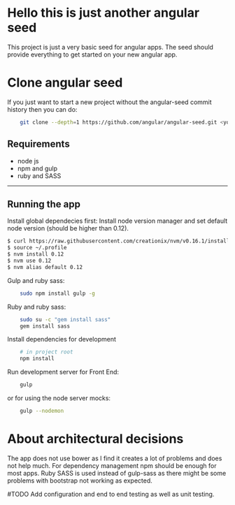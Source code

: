 Hello this is just another angular seed
============================================

This project is just a very basic seed for angular apps.
The seed should provide everything to get started on your new angular app.


# Clone angular seed
If you just want to start a new project without the angular-seed commit history then you can do:
```sh
    git clone --depth=1 https://github.com/angular/angular-seed.git <your-project-name>
````

Requirements
------------
 - node js
 - npm and gulp
 - ruby and SASS
------------

## Running the app
Install global dependecies first:
Install node version manager and set default node version (should be higher than 0.12).

```sh
$ curl https://raw.githubusercontent.com/creationix/nvm/v0.16.1/install.sh | sh
$ source ~/.profile
$ nvm install 0.12
$ nvm use 0.12
$ nvm alias default 0.12
```

Gulp and ruby sass:
```sh
    sudo npm install gulp -g
````

Ruby and ruby sass:
```sh
    sudo su -c "gem install sass"
    gem install sass
```

Install dependencies for development
````sh
    # in project root
    npm install
````

Run development server for Front End:
````sh
    gulp
````
or for using the node server mocks:
````sh
    gulp --nodemon
````

# About architectural decisions
The app does not use bower as I find it creates a lot of problems and does not help much. For dependency management npm should be enough for most apps.
Ruby SASS is used instead of gulp-sass as there might be some problems with bootstrap not working as expected.


#TODO
Add configuration and end to end testing as well as unit testing.
